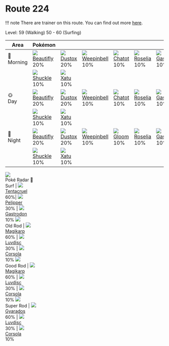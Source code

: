 # Route 224

!!! note
    There are trainer on this route. You can find out more [here](../../trainer_pokemon/route_224/).

Level: 59 (Walking) 50 - 60 (Surfing)

Area                           | Pokémon                           | &nbsp;                            | &nbsp;                            | &nbsp;                            | &nbsp;                            | &nbsp;
---                            | ---                               | ---                               | ---                               | ---                               | ---                               | ---
🌅<br>Morning                   | ![][267]<br> [Beautifly]<br> 20% | ![][269]<br> [Dustox]<br> 20%    | ![][070]<br> [Weepinbell]<br> 10%| ![][441]<br> [Chatot]<br> 10%    | ![][315]<br> [Roselia]<br> 10%   | ![][423]<br> [Gastrodon]<br> 10%
&nbsp;                         | ![][213]<br> [Shuckle]<br> 10%   | ![][178]<br> [Xatu]<br> 10%
🌞<br>Day                       | ![][267]<br> [Beautifly]<br> 20% | ![][269]<br> [Dustox]<br> 20%    | ![][070]<br> [Weepinbell]<br> 10%| ![][441]<br> [Chatot]<br> 10%    | ![][315]<br> [Roselia]<br> 10%   | ![][423]<br> [Gastrodon]<br> 10%
&nbsp;                         | ![][213]<br> [Shuckle]<br> 10%   | ![][178]<br> [Xatu]<br> 10%
🌙<br>Night                     | ![][267]<br> [Beautifly]<br> 20% | ![][269]<br> [Dustox]<br> 20%    | ![][070]<br> [Weepinbell]<br> 10%| ![][044]<br> [Gloom]<br> 10%     | ![][315]<br> [Roselia]<br> 10%   | ![][423]<br> [Gastrodon]<br> 10%
&nbsp;                         | ![][213]<br> [Shuckle]<br> 10%   | ![][178]<br> [Xatu]<br> 10%
![][poke-radar]<br> Poké Radar
🌊<br> Surf                     | ![][073]<br> [Tentacruel]<br> 60%| ![][279]<br> [Pelipper]<br> 30%  | ![][423]<br> [Gastrodon]<br> 10%
![][old-rod]<br> Old Rod       | ![][129]<br> [Magikarp]<br> 60%  | ![][370]<br> [Luvdisc]<br> 30%   | ![][222]<br> [Corsola]<br> 10%
![][good-rod]<br> Good Rod     | ![][129]<br> [Magikarp]<br> 60%  | ![][370]<br> [Luvdisc]<br> 30%   | ![][222]<br> [Corsola]<br> 10%
![][super-rod]<br> Super Rod   | ![][130]<br> [Gyarados]<br> 60%  | ![][370]<br> [Luvdisc]<br> 30%   | ![][222]<br> [Corsola]<br> 10%


[Gloom]: ../../pokemon_changes/044/
[Weepinbell]: ../../pokemon_changes/070/
[Tentacruel]: ../../pokemon_changes/073/
[Magikarp]: ../../pokemon_changes/129/
[Gyarados]: ../../pokemon_changes/130/
[Xatu]: ../../pokemon_changes/178/
[Shuckle]: ../../pokemon_changes/213/
[Corsola]: ../../pokemon_changes/222/
[Beautifly]: ../../pokemon_changes/267/
[Dustox]: ../../pokemon_changes/269/
[Pelipper]: ../../pokemon_changes/279/
[Roselia]: ../../pokemon_changes/315/
[Luvdisc]: ../../pokemon_changes/370/
[Gastrodon]: ../../pokemon_changes/423/
[Chatot]: ../../pokemon_changes/441/
[good-rod]: ../img/items/good-rod.png
[old-rod]: ../img/items/old-rod.png
[poke-radar]: ../img/items/poke-radar.png
[super-rod]: ../img/items/super-rod.png
[044]: ../img/pokemon/044.png
[070]: ../img/pokemon/070.png
[073]: ../img/pokemon/073.png
[129]: ../img/pokemon/129.png
[130]: ../img/pokemon/130.png
[178]: ../img/pokemon/178.png
[213]: ../img/pokemon/213.png
[222]: ../img/pokemon/222.png
[267]: ../img/pokemon/267.png
[269]: ../img/pokemon/269.png
[279]: ../img/pokemon/279.png
[315]: ../img/pokemon/315.png
[370]: ../img/pokemon/370.png
[423]: ../img/pokemon/423.png
[441]: ../img/pokemon/441.png
